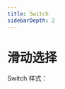 ```yaml
---
title: Switch
sidebarDepth: 2
---
```


# 滑动选择

Switch 样式：

<ClientOnly><b-switch></b-switch></ClientOnly>